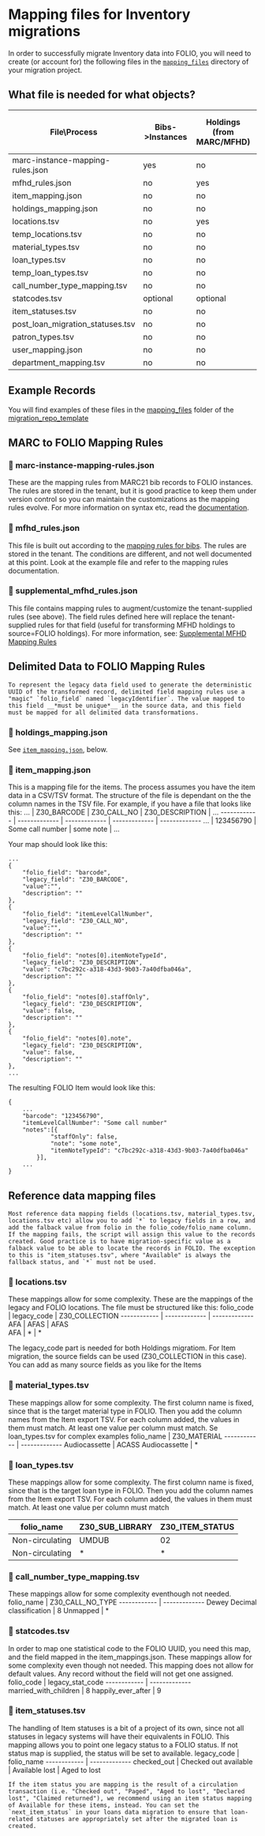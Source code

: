 # Mapping files for Inventory migrations
In order to successfully migrate Inventory data into FOLIO, you will need to create (or account for) the following files in the [`mapping_files`](quick_tutorial.md#step-into-the-repo-and-create-the-example-folder-structure-py-running) directory of your migration project.

## What file is needed for what objects?
File\Process | Bibs->Instances | Holdings (from MARC/MFHD) | Holdings (from item tsv/csv) | Items  | Open Loans  | Users   
------------ | ------------- | ------------- | ------------- | ------------- | ------------- | -------------   
marc-instance-mapping-rules.json  | yes | no | no | no |   no    |   no
mfhd_rules.json  | no | yes | no | no |  no   |   no
item_mapping.json  | no | no | no | yes |  no   |   no
holdings_mapping.json  | no | no | yes |  no   |   no
locations.tsv  | no | yes | yes | yes |  no   |   no
temp_locations.tsv  | no | no | no | optional |  no   |   no
material_types.tsv  | no | no | no |  yes   |   no
loan_types.tsv  | no | no | no | yes |  no   |   no
temp_loan_types.tsv  | no | no | no | optional |  no   |   no
call_number_type_mapping.tsv  | no | no | optional | optional |  no   |   no
statcodes.tsv  | optional | optional | optional | optional |  no   |   no
item_statuses.tsv | no | no | no | optional    |  no   |   no
post_loan_migration_statuses.tsv | no | no | no | no    |  optional  |   no
patron_types.tsv | no | no | no | no    |  no  |   yes
user_mapping.json | no | no | no | no    |  no  |   yes
department_mapping.tsv | no | no | no | no    |  no  |   yes

## Example Records
You will find examples of these files in the [mapping_files](https://github.com/FOLIO-FSE/migration_repo_template/tree/main/mapping_files) folder of the [migration_repo_template](https://github.com/FOLIO-FSE/migration_repo_template)

## MARC to FOLIO Mapping Rules
### 📄 marc-instance-mapping-rules.json
These are the mapping rules from MARC21 bib records to FOLIO instances. The rules are stored in the tenant, but it is good practice to keep them under version control so you can maintain the customizations as the mapping rules evolve. For more information on syntax etc, read the [documentation](https://github.com/folio-org/mod-source-record-manager/blob/master/RuleProcessorApi.md).

### 📄 mfhd_rules.json
This file is built out according to the [mapping rules for bibs](https://github.com/folio-org/mod-source-record-manager/blob/master/RuleProcessorApi.md). The rules are stored in the tenant. The conditions are different, and not well documented at this point. Look at the example file and refer to the mapping rules documentation.

### 📄 supplemental_mfhd_rules.json
This file contains mapping rules to augment/customize the tenant-supplied rules (see above). The field rules defined here will replace the tenant-supplied rules for that field (useful for transforming MFHD holdings to source=FOLIO holdings). For more information, see: [Supplemental MFHD Mapping Rules](marc_rule_based_mapping.md#supplemental-mfhd-mapping-rules)

## Delimited Data to FOLIO Mapping Rules
```{important}
To represent the legacy data field used to generate the deterministic UUID of the transformed record, delimited field mapping rules use a "magic" `folio_field` named `legacyIdentifier`. The value mapped to this field __*must be unique*__ in the source data, and this field must be mapped for all delimited data transformations.
```

### 📄 holdings_mapping.json
See [`item_mapping.json`](#-item_mappingjson), below.

### 📄 item_mapping.json
This is a mapping file for the items. The process assumes you have the item data in a CSV/TSV format. 
The structure of the file is dependant on the the column names in the TSV file. For example, if you have a file that looks like this:
... | Z30_BARCODE | Z30_CALL_NO | Z30_DESCRIPTION |  ... 
------------ | ------------- | ------------- | ------------- | -------------
 ... | 123456790 | Some call number | some note  | ...
 


Your map should look like this:
```
...
{
    "folio_field": "barcode",
    "legacy_field": "Z30_BARCODE",
    "value":"",
    "description": ""
},
{
    "folio_field": "itemLevelCallNumber",
    "legacy_field": "Z30_CALL_NO",
    "value":"",
    "description": ""
}, 
{
    "folio_field": "notes[0].itemNoteTypeId",
    "legacy_field": "Z30_DESCRIPTION",
    "value": "c7bc292c-a318-43d3-9b03-7a40dfba046a",
    "description": ""
},
{
    "folio_field": "notes[0].staffOnly",
    "legacy_field": "Z30_DESCRIPTION",
    "value": false,
    "description": ""
},
{
    "folio_field": "notes[0].note",
    "legacy_field": "Z30_DESCRIPTION",
    "value": false,
    "description": ""
},
...
```
The resulting FOLIO Item would look like this:
```
{
	...
	"barcode": "123456790",
	"itemLevelCallNumber": "Some call number"
	"notes":[{
			"staffOnly": false,
			"note": "some note",
			"itemNoteTypeId": "c7bc292c-a318-43d3-9b03-7a40dfba046a"			
		}],
	...
}
```

## Reference data mapping files

```{attention}
Most reference data mapping fields (locations.tsv, material_types.tsv, locations.tsv etc) allow you to add `*` to legacy fields in a row, and add the falback value from folio in the folio_code/folio_name column. If the mapping fails, the script will assign this value to the records created. Good practice is to have migration-specific value as a falback value to be able to locate the records in FOLIO. The exception to this is "item_statuses.tsv", where "Available" is always the fallback status, and `*` must not be used.
```

### 📄 locations.tsv
These mappings allow for some complexity. These are the mappings of the legacy and FOLIO locations. The file must be structured like this:
 folio_code | legacy_code | Z30_COLLECTION 
------------ | ------------- | -------------
 AFA | AFAS | AFAS   
 AFA  |  * |  *    
 
The legacy_code part is needed for both Holdings migratiom. For Item migration, the source fields can be used (Z30_COLLECTION in this case). You can add as many source fields as you like for the Items

### 📄 material_types.tsv
These mappings allow for some complexity. The first column name is fixed, since that is the target material type in FOLIO. Then you add the column names from the Item export TSV. For each column added, the values in them must match. At least one value per column must match. Se loan_types.tsv for complex examples
 folio_name | Z30_MATERIAL 
------------ | ------------- 
 Audiocassette | ACASS
 Audiocassette | *

### 📄 loan_types.tsv
These mappings allow for some complexity. The first column name is fixed, since that is the target loan type in FOLIO. Then you add the column names from the Item export TSV. For each column added, the values in them must match. At least one value per column must match

 folio_name | Z30_SUB_LIBRARY | Z30_ITEM_STATUS 
------------ | ------------- | -------------
 Non-circulating | UMDUB | 02
 Non-circulating | * | *   

### 📄 call_number_type_mapping.tsv
These mappings allow for some complexity eventhough not needed. 
 folio_name | Z30_CALL_NO_TYPE 
------------ | -------------
Dewey Decimal classification | 8
Unmapped | *   

### 📄 statcodes.tsv
In order to map one statistical code to the FOLIO UUID, you need this map, and the field mapped in the item_mappings.json. These mappings allow for some complexity even though not needed. This mapping does not allow for default values. Any record without the field will not get one assigned.
 folio_code | legacy_stat_code 
------------ | -------------
married_with_children | 8
happily_ever_after | 9

### 📄 item_statuses.tsv	
The handling of Item statuses is a bit of a project of its own, since not all statuses in legacy systems will have their equivalents in FOLIO. This mapping allows you to point one legacy status to a FOLIO status. If not status map is supplied, the status will be set to available.
legacy_code | folio_name 
------------ | -------------
checked_out | Checked out
available | Available
lost | Aged to lost

```{attention}
If the item status you are mapping is the result of a circulation transaction (i.e. "Checked out", "Paged", "Aged to lost", "Declared lost", "Claimed returned"), we recommend using an item status mapping of Available for these items, instead. You can set the `next_item_status` in your loans data migration to ensure that loan-related statuses are appropriately set after the migrated loan is created.
```
